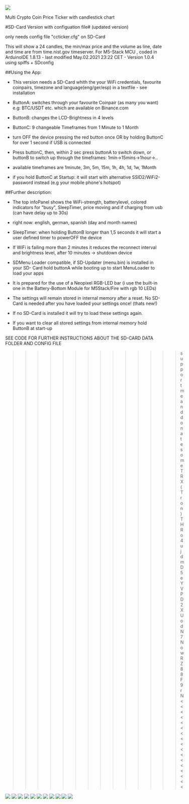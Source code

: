 ![](preview/IMG_M.jpg)


Multi Crypto Coin Price Ticker with candlestick chart

#SD-Card Version with configuation file#  (updated version)

only needs config file "ccticker.cfg" on SD-Card


This will show a 24 candles, the min/max price and the volume as line, date and time are from time.nist.gov timeserver.
For M5-Stack MCU , coded in ArduinoIDE 1.8.13 - last modified May.02.2021 23:22 CET - Version 1.0.4 using spiffs + SDconfig



##Using the App:

- This version needs a SD-Card whith the your WiFi credentials, favourite coinpairs, timezone and language(eng/ger/esp) in a textfile - see installation


- ButtonA: switches through your favourite Coinpair (as many you want) e.g: BTC/USDT etc. which are available on Binance.com

- ButtonB: changes the LCD-Brightness in 4 levels

- ButtonC: 9 changeable Timeframes from 1 Minute to 1 Month

- turn OFF the device pressing the red button once OR by holding ButtonC for over 1 second if USB is connected

- Press buttonC, then, within 2 sec press buttonA to switch down, or buttonB to switch up through the timeframes: 1min->15mins->1hour->..

- available timeframes are 1minute, 3m, 5m, 15m, 1h, 4h, 1d, 1w, 1Month

- if you hold ButtonC at Startup: it will start with alternative SSID2/WiFi2-password instead (e.g your mobile phone's hotspot)





##Further description:

- The top infoPanel shows the WiFi-strength, batterylevel, colored indicators for "busy", SleepTimer, price moving and if charging from usb (can have delay up to 30s)

- right now: english, german, spanish (day and month names)

- SleepTimer: when holding ButtonB longer than 1,5 seconds it will start a user defined timer to powerOFF the device

- If WiFi is failing more than 2 minutes it reduces the reconnect interval and brightness level, after 10 minutes -> shutdown device

- SDMenu Loader compatible, if SD-Updater (menu.bin) is installed in your SD- Card hold buttonA while booting up to start MenuLoader to load your apps

- It is prepared for the use of a Neopixel RGB-LED bar (i use the built-in one in the Battery-Bottom Module for M5Stack/Fire with rgb 10 LEDs)

- The settings will remain stored in internal memory after a reset. No SD-Card is needed after you have loaded your settings once! (thats new!)

- If no SD-Card is installed it will try to load these settings again.

- If you want to clear all stored settings from internal memory hold ButtonB at start-up

SEE CODE FOR FURTHER INSTRUCTIONS ABOUT THE SD-CARD DATA FOLDER AND CONFIG FILE



>>>>>>>>>>>>>>support me and donate some TRX (Tron) THRo4ujdmD5eYVPD2XUodN7NowRZ88F9rN <<<<<<<<<<<<<<<<<  


![](preview/IMG_1.jpg)
![](preview/IMG_0new.jpg)
![](preview/IMG_0.jpg)
![](preview/IMG_2.jpg)
![](preview/IMG_3.jpg)
![](preview/IMG_4.jpg)
![](preview/IMG_5.jpg)
![](preview/IMG_6.jpg)
![](preview/IMG_7.jpg)
![](preview/IMG_81.jpg)
![](preview/IMG_8.jpg)
